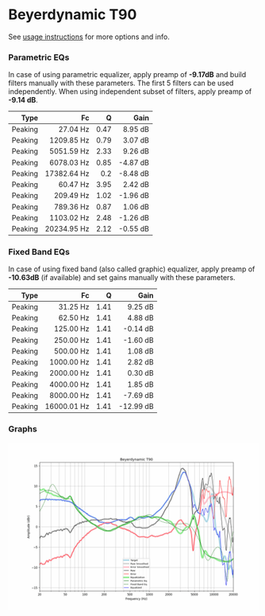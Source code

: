 # Beyerdynamic T90
See [usage instructions](https://github.com/jaakkopasanen/AutoEq#usage) for more options and info.

### Parametric EQs
In case of using parametric equalizer, apply preamp of **-9.17dB** and build filters manually
with these parameters. The first 5 filters can be used independently.
When using independent subset of filters, apply preamp of **-9.14 dB**.

| Type    | Fc          |    Q | Gain     |
|--------:|------------:|-----:|---------:|
| Peaking | 27.04 Hz    | 0.47 | 8.95 dB  |
| Peaking | 1209.85 Hz  | 0.79 | 3.07 dB  |
| Peaking | 5051.59 Hz  | 2.33 | 9.26 dB  |
| Peaking | 6078.03 Hz  | 0.85 | -4.87 dB |
| Peaking | 17382.64 Hz | 0.2  | -8.48 dB |
| Peaking | 60.47 Hz    | 3.95 | 2.42 dB  |
| Peaking | 209.49 Hz   | 1.02 | -1.96 dB |
| Peaking | 789.36 Hz   | 0.87 | 1.06 dB  |
| Peaking | 1103.02 Hz  | 2.48 | -1.26 dB |
| Peaking | 20234.95 Hz | 2.12 | -0.55 dB |

### Fixed Band EQs
In case of using fixed band (also called graphic) equalizer, apply preamp of **-10.63dB**
(if available) and set gains manually with these parameters.

| Type    | Fc          |    Q | Gain      |
|--------:|------------:|-----:|----------:|
| Peaking | 31.25 Hz    | 1.41 | 9.25 dB   |
| Peaking | 62.50 Hz    | 1.41 | 4.88 dB   |
| Peaking | 125.00 Hz   | 1.41 | -0.14 dB  |
| Peaking | 250.00 Hz   | 1.41 | -1.60 dB  |
| Peaking | 500.00 Hz   | 1.41 | 1.08 dB   |
| Peaking | 1000.00 Hz  | 1.41 | 2.82 dB   |
| Peaking | 2000.00 Hz  | 1.41 | 0.30 dB   |
| Peaking | 4000.00 Hz  | 1.41 | 1.85 dB   |
| Peaking | 8000.00 Hz  | 1.41 | -7.69 dB  |
| Peaking | 16000.01 Hz | 1.41 | -12.99 dB |

### Graphs
![](./Beyerdynamic%20T90.png)